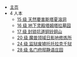 <!-- docs/_sidebar.md -->

-   [主页](/)
-   4 人本
    -   [15 级 天然要害斯塔夏溶洞](duty_4/天然要害斯塔夏溶洞)
    -   [16 级 地下灵殿塔姆塔拉墓园](duty_4/地下灵殿塔姆塔拉墓园)
    -   [17 级 封锁坑道铜铃铜山](duty_4/封锁坑道铜铃铜山)
    -   [20 级 魔兽领域日影地修炼所](duty_4/魔兽领域日影地修炼所)
    -   [24 级 监狱废墟托托拉克千狱](duty_4/监狱废墟托托拉克千狱)
    -   [28 级 名门府邸静语庄园](duty_4/名门府邸静语庄园)
